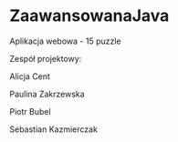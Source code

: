 # ZaawansowanaJava
Aplikacja webowa - 15 puzzle


Zespół projektowy:

Alicja Cent

Paulina Zakrzewska

Piotr Bubel

Sebastian Kazmierczak
